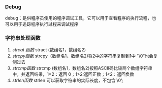 ### Debug

debug：是供程序员使用的程序调试工具，它可以用于查看程序的执行流程，也可以用于追踪程序执行过程来调试程序

### 字符串处理函数

1. *strcat 函数*   stract    (数组名1，数组名2)
2. *strcpy函数*    strcpy（数组名1，数组名2)将2中的字符串复制到1中  ”\0“也会复制过去
3. *strcmp函数*   strcmp   (数组名1，数组名2)按照ASCII码比较两个数组字符串中，并返回结果，1=2：返回 0；1>2:返回正数；1<2：返回负数
4. *strlen函数*  strlen  可以获取字符串的实际长度，不包含‘\0’;


